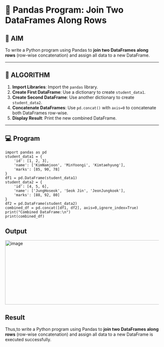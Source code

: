 # 🧪 Pandas Program: Join Two DataFrames Along Rows

## 🎯 AIM

To write a Python program using Pandas to **join two DataFrames along rows** (row-wise concatenation) and assign all data to a new DataFrame.

---

## 🧠 ALGORITHM

1. **Import Libraries**: Import the `pandas` library.
2. **Create First DataFrame**: Use a dictionary to create `student_data1`.
3. **Create Second DataFrame**: Use another dictionary to create `student_data2`.
4. **Concatenate DataFrames**: Use `pd.concat()` with `axis=0` to concatenate both DataFrames row-wise.
5. **Display Result**: Print the new combined DataFrame.

---

## 💻 Program
```
import pandas as pd
student_data1 = {
    'id': [1, 2, 3],
    'name': ['KimNamjoon', 'MinYoongi', 'Kimtaehyung'],
    'marks': [85, 90, 78]
}
df1 = pd.DataFrame(student_data1)
student_data2 = {
    'id': [4, 5, 6],
    'name': ['JungHoseok', 'Seok Jin', 'JeonJungkook'],
    'marks': [88, 92, 80]
}
df2 = pd.DataFrame(student_data2)
combined_df = pd.concat([df1, df2], axis=0,ignore_index=True)
print("Combined DataFrame:\n")
print(combined_df)

```


## Output
<img width="576" height="211" alt="image" src="https://github.com/user-attachments/assets/96fa04bf-503a-47b7-a334-dd0e84827d99" />

## Result
Thus,to write a Python program using Pandas to **join two DataFrames along rows** (row-wise concatenation) and assign all data to a new DataFrame is executed successfully.
